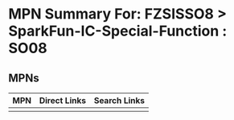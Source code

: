 



# MPN Summary For: FZSISSO8 > SparkFun-IC-Special-Function : SO08

## MPNs
  

|MPN|Direct Links|Search Links|
| :--- | :--- | :--- |
||||
